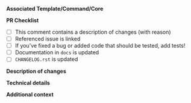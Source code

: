 <!-- Many thanks for contributing to cookietemple! -->

**Associated Template/Command/Core**

<!-- State the template handle or command. -->

**PR Checklist**

<!-- Please fill in the appropriate checklist below (delete whatever is not relevant). These are the most common things requested on pull requests (PRs). -->

 - [ ] This comment contains a description of changes (with reason)
 - [ ] Referenced issue is linked
 - [ ] If you've fixed a bug or added code that should be tested, add tests!
 - [ ] Documentation in `docs` is updated
 - [ ] `CHANGELOG.rst` is updated

**Description of changes**

<!-- Please state what you've changed and how it might affect the user. -->

**Technical details**

<!-- Please state any technical details such as limitations, reasons for additional dependencies, benchmarks etc. here. -->

**Additional context**

<!-- Add any other context or screenshots here. -->

